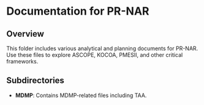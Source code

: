 # Documentation for PR-NAR

## Overview
This folder includes various analytical and planning documents for PR-NAR. Use these files to explore ASCOPE, KOCOA, PMESII, and other critical frameworks.

## Subdirectories
- **MDMP**: Contains MDMP-related files including TAA.
